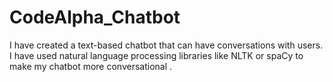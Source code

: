 # CodeAlpha_Chatbot
I have created a text-based chatbot that can have conversations with users. I have used natural language processing libraries like NLTK or spaCy to make my chatbot more conversational .
